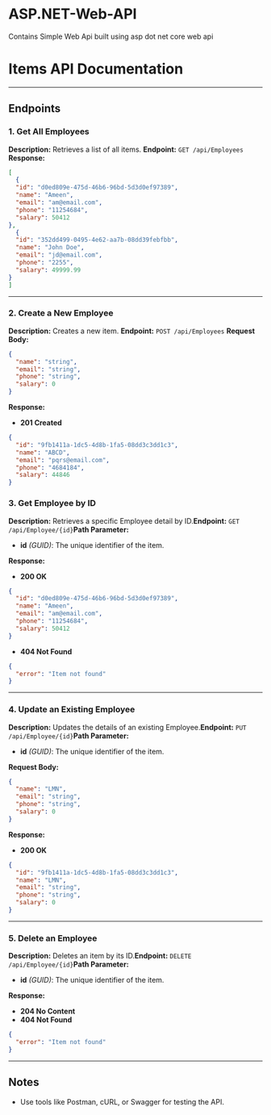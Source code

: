 # ASP.NET-Web-API

 Contains Simple Web Api built using asp dot net core web api

# Items API Documentation


---

## Endpoints

### 1. Get All Employees

**Description:** Retrieves a list of all items.
**Endpoint:** `GET /api/Employees`
**Response:**

```json
[
  {
  "id": "d0ed809e-475d-46b6-96bd-5d3d0ef97389",
  "name": "Ameen",
  "email": "am@email.com",
  "phone": "11254684",
  "salary": 50412
},
  {
  "id": "352dd499-0495-4e62-aa7b-08dd39febfbb",
  "name": "John Doe",
  "email": "jd@email.com",
  "phone": "2255",
  "salary": 49999.99
}
]
```

---

### 2. Create a New Employee

**Description:** Creates a new item.
**Endpoint:** `POST /api/Employees`
**Request Body:**

```json
{
  "name": "string",
  "email": "string",
  "phone": "string",
  "salary": 0
}
```
**Response:**

- **201 Created**

```json
{
  "id": "9fb1411a-1dc5-4d8b-1fa5-08dd3c3dd1c3",
  "name": "ABCD",
  "email": "pqrs@email.com",
  "phone": "4684184",
  "salary": 44846
}

```

### 3. Get Employee by ID

**Description:** Retrieves a specific Employee detail by ID.**Endpoint:** `GET /api/Employee/{id}`**Path Parameter:**

- **id** *(GUID)*: The unique identifier of the item.

**Response:**

- **200 OK**

```json
{
  "id": "d0ed809e-475d-46b6-96bd-5d3d0ef97389",
  "name": "Ameen",
  "email": "am@email.com",
  "phone": "11254684",
  "salary": 50412
}
```

- **404 Not Found**

```json
{
  "error": "Item not found"
}
```

---

### 4. Update an Existing Employee

**Description:** Updates the details of an existing Employee.**Endpoint:** `PUT /api/Employee/{id}`**Path Parameter:**

- **id** *(GUID)*: The unique identifier of the item.

**Request Body:**

```json
{
  "name": "LMN",
  "email": "string",
  "phone": "string",
  "salary": 0
}
```

**Response:**

- **200 OK**

```json
{
  "id": "9fb1411a-1dc5-4d8b-1fa5-08dd3c3dd1c3",
  "name": "LMN",
  "email": "string",
  "phone": "string",
  "salary": 0
}
```

---

### 5. Delete an Employee

**Description:** Deletes an item by its ID.**Endpoint:** `DELETE /api/Employee/{id}`**Path Parameter:**

- **id** *(GUID)*: The unique identifier of the item.

**Response:**

- **204 No Content**
- **404 Not Found**

```json
{
  "error": "Item not found"
}
```

---

## Notes

- Use tools like Postman, cURL, or Swagger for testing the API.
